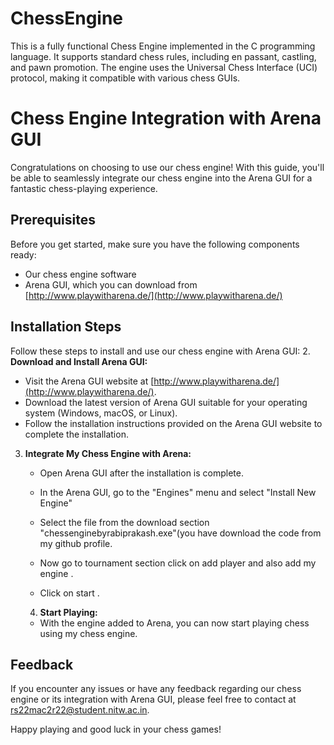 # ChessEngine

This is a fully functional Chess Engine implemented in the C programming language. It supports standard chess rules, including en passant, castling, and pawn promotion. The engine uses the Universal Chess Interface (UCI) protocol, making it compatible with various chess GUIs.

# Chess Engine Integration with Arena GUI

Congratulations on choosing to use our chess engine! With this guide, you'll be able to seamlessly integrate our chess engine into the Arena GUI for a fantastic chess-playing experience.

## Prerequisites

Before you get started, make sure you have the following components ready:

- Our chess engine software
- Arena GUI, which you can download from [http://www.playwitharena.de/](http://www.playwitharena.de/)

## Installation Steps

Follow these steps to install and use our chess engine with Arena GUI:
2. **Download and Install Arena GUI:**

   - Visit the Arena GUI website at [http://www.playwitharena.de/](http://www.playwitharena.de/).
   - Download the latest version of Arena GUI suitable for your operating system (Windows, macOS, or Linux).
   - Follow the installation instructions provided on the Arena GUI website to complete the installation.
3. **Integrate My Chess Engine with Arena:**

   - Open Arena GUI after the installation is complete.

   - In the Arena GUI, go to the "Engines" menu and select "Install New Engine"

   - Select the file from the download section "chessenginebyrabiprakash.exe"(you have download  the code  from my github profile.

   - Now go to tournament section click on add player and also add my engine .

   - Click on start .

   4. **Start Playing:**

   - With the engine added to Arena, you can now start playing chess using my chess engine.

## Feedback 

If you encounter any issues or have any feedback regarding our chess engine or its integration with Arena GUI, please feel free to contact at rs22mac2r22@student.nitw.ac.in.

Happy playing and good luck in your chess games!
